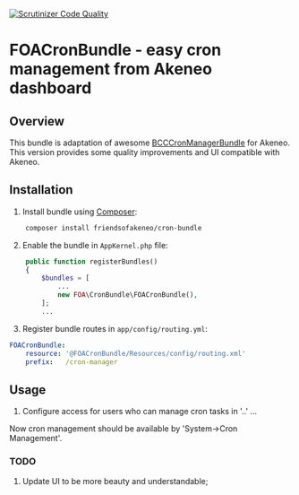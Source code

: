 [![Scrutinizer Code Quality](https://scrutinizer-ci.com/g/FriendsOfAkeneo/FOACronBundle/badges/quality-score.png?b=develop)](https://scrutinizer-ci.com/g/FriendsOfAkeneo/FOACronBundle/?branch=develop)

FOACronBundle - easy cron management from Akeneo dashboard
=======================================

## Overview

This bundle is adaptation of awesome [BCCCronManagerBundle](https://github.com/michelsalib/BCCCronManagerBundle) for Akeneo.
This version provides some quality improvements and UI compatible with Akeneo.

## Installation

1) Install bundle using [Composer](https://getcomposer.org/download/):

```bash
    composer install friendsofakeneo/cron-bundle
```

2) Enable the bundle in `AppKernel.php` file:
```php
    public function registerBundles()
    {
        $bundles = [
            ...
            new FOA\CronBundle\FOACronBundle(),
        ];
        ...
```
3) Register bundle routes in `app/config/routing.yml`:
```yml
FOACronBundle:
    resource: '@FOACronBundle/Resources/config/routing.xml'
    prefix:   /cron-manager
```

## Usage

1) Configure access for users who can manage cron tasks in '..'
...

Now cron management should be available by 'System->Cron Management'.

### TODO
1) Update UI to be more beauty and understandable;
